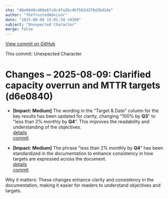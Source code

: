 ```yaml
---
sha: "d6e0840c460a67c0c4fa2bc4bf562d370d2bd14e"
author: "TheTrustedAdvisor"
date: "2025-08-09 15:01:34 +0200"
subject: "Unexpected Character"
merge: false
---
```


[View commit on GitHub](https://github.com/TheTrustedAdvisor/FabricAdoptionFramework/commit/d6e0840c460a67c0c4fa2bc4bf562d370d2bd14e)

This commit: Unexpected Character

# Changes – 2025-08-09: Clarified capacity overrun and MTTR targets (d6e0840)

- **[Impact: Medium]** The wording in the "Target & Date" column for the key results has been updated for clarity, changing "100% by **Q3**" to "less than 2% monthly by **Q4**". This improves the readability and understanding of the objectives.  
   [details](/docs/about/changes/2025-08-09-define-your-mission-and-objectives)  
   [commit](https://github.com/TheTrustedAdvisor/FabricAdoptionFramework/commit/d6e0840c460a67c0c4fa2bc4bf562d370d2bd14e)  

- **[Impact: Medium]** The phrase "less than 2% monthly by **Q4**" has been standardized in the documentation to enhance consistency in how targets are expressed across the document.  
   [details](/docs/about/changes/2025-08-09-define-your-mission-and-objectives)  
   [commit](https://github.com/TheTrustedAdvisor/FabricAdoptionFramework/commit/d6e0840c460a67c0c4fa2bc4bf562d370d2bd14e)  

Why it matters: These changes enhance clarity and consistency in the documentation, making it easier for readers to understand objectives and targets.
